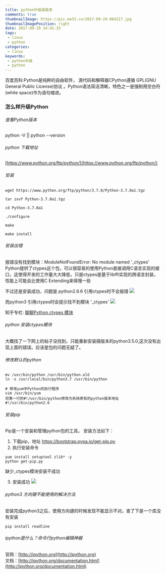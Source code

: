 ```yaml
---
title: python升级高版本
comments: true
thumbnailImage: https://pic.me33.cn/2017-09-29-064217.jpg
thumbnailImagePosition: right
date: 2017-09-29 14:41:33
tags:
 - linux
 - python
categories:
 - linux
keywords:
 - python升级
 - python
---
```


百度百科:Python是纯粹的自由软件， 源代码和解释器CPython遵循 GPL(GNU General Public License)协议  。Python语法简洁清晰，特色之一是强制用空白符(white space)作为语句缩进。
<!-- excerpt -->
<!-- toc -->

### 怎么样升级Python

###### 查看Python版本
python -V || python --version


###### python 下载地址   
[https://www.python.org/ftp/python/](https://www.python.org/ftp/python/)  

###### 安装
``` shell
wget https://www.python.org/ftp/python/3.7.0/Python-3.7.0a1.tgz

tar zxvf Python-3.7.0a1.tgz

cd Python-3.7.0a1

./configure 

make 

make install
```

###### 安装出错
报错没有找到模块：ModuleNotFoundError: No module named '_ctypes'  
 Python提供了ctypes这个包，可以很容易的使用Python直接调用C语言实现的接口，这使得开发的工作量大大降低，只是ctypes是基于libffi实现的跨语言封装，性能上可能会比使用C Extending来得慢一些  
 
不过还是安装成功，问题是
python2.6.6 引用ctypes时不会报错
![](https://pic.me33.cn/2017-09-29-015403.jpg)

而python3 引用ctypes时会提示找不到模块 '_ctypes'
![](https://pic.me33.cn/2017-09-29-015447.jpg)


知乎专栏: [聊聊Python ctypes 模块](https://zhuanlan.zhihu.com/p/20152309)

###### python 安装ctypes模块

大概找了一下网上的帖子没找到，只能重新安装搞版本的python3.5.0,这次没有出现上面的错误。应该是包的问题无疑了。

###### 修改默认的python

```
mv /usr/bin/python /usr/bin/python.old
ln -s /usr/local/bin/python3.7 /usr/bin/python

# 修改yum中Python的执行程序
vim /usr/bin/yum
将第一行的#!/usr/bin/python修改为系统原有的python版本地址#!/usr/bin/python2.6

```
###### 安装pip
Pip是一个安装和管理python包的工具。
安装方法如下：  
1. 下载pip，地址 https://bootstrap.pypa.io/get-pip.py  
2. 执行安装命令  
```
yum install setuptool zlib* -y
python get-pip.py
```
缺少_ctypes模块安装不成功

3. 安装成功
![](https://pic.me33.cn/2017-09-29-060644.jpg)


###### python3 方向键不能使用的解决方法
安装完成python3之后，使用方向键的时候发现不能显示不对。查了下是一个库没有安装
```
pip install readline
```

###### ipython是什么？命令行python编辑神器
官网：[http://ipython.org](http://ipython.org)  
文档：[http://ipython.org/documentation.html](http://ipython.org/documentation.html)
